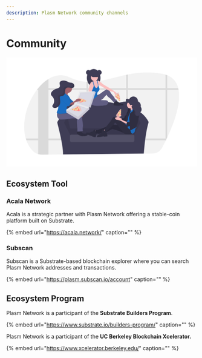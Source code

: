 ```yaml
---
description: Plasm Network community channels
---
```


# Community

![](../.gitbook/assets/undraw_pizza_sharing_wxop.png)

## Ecosystem Tool

### Acala Network

Acala is a strategic partner with Plasm Network offering a stable-coin platform built on Substrate.

{% embed url="https://acala.network/" caption="" %}

### Subscan

Subscan is a Substrate-based blockchain explorer where you can search Plasm Network addresses and transactions.

{% embed url="https://plasm.subscan.io/account" caption="" %}

## Ecosystem Program

Plasm Network is a participant of the **Substrate Builders Program**.

{% embed url="https://www.substrate.io/builders-program/" caption="" %}

Plasm Network is a participant of the **UC Berkeley Blockchain Xcelerator.**

{% embed url="https://www.xcelerator.berkeley.edu/" caption="" %}

